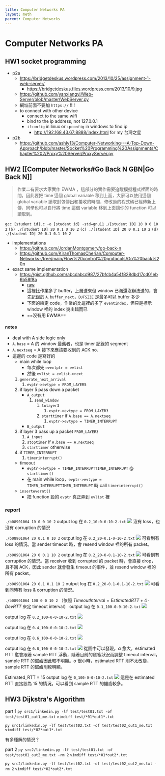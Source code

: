 ```yaml
---
title: Computer Networks PA
layout: meth
parent: Computer Networks
---
```

# Computer Networks PA

## HW1 socket programming
- p2a
	- https://bridgetdeskus.wordpress.com/2013/10/25/assignment-1-web-server/
		- https://bridgetdeskus.files.wordpress.com/2013/10/9.jpg
	- https://github.com/yanxiangyi/Web-Server/blob/master/WebServer.py
	- 網址前面不要加 `https://` !!!!
	- to connect with other device
		- connect to the same wifi
		- bind to the ip address, not 127.0.0.1
		- `ifconfig` in linux or `ipconfig` in windows to find ip
			- http://192.168.43.67:8888/index.html for my 台灣之星
- p2b
	- https://github.com/ashly13/Computer-Networking---A-Top-Down-Approach/blob/master/Socket%20Programming%20Assignments/Chapter%202/Proxy%20Server/ProxyServer.py

## HW2 [[Computer Networks#Go Back N GBN|Go Back N]]

> 作業二有要求大家實作 EWMA ，這部分的實作需要追蹤模擬程式裡面的時間，因此要把 time 這個 global variable 移到上面，大家可以使用這個 global variable 讀取封包傳出和接收的時間，修改過的程式碼已經傳新上傳，同學也可以自行將 time 這個 variable 移到上面讓你的 function 可以讀取到。

`gcc [student id].c -o [student id] -std=gnu11`
`./[student ID] 10 0 0 10 2`
`(b) ./[student ID] 20 0.1 0 10 2`
`(c) ./[student ID] 20 0 0.1 10 2`
`(d) ./[student ID] 20 0.1 0.1 10 2`

- implementations
	- https://github.com/JordanMontgomery/go-back-n
	- https://github.com/KiranThomasCherian/Computer-Networks-/tree/main/Flow%20control%20protocols/Go%20back%20n
- exact same implementation
	- https://gist.github.com/abcdabcd987/27bfcb4a54f828dbd17cd01eb6b58f8a
		- [raw](https://gist.githubusercontent.com/abcdabcd987/27bfcb4a54f828dbd17cd01eb6b58f8a/raw/f7b80c66cce08ed018276d6aee395f861ddc7293/prog2_gbn.c)
		- 這裡比作業多了 buffer，上層送來但 window 已滿還沒辦法送的，會先記錄於 `A.buffer_next`，`BUFSIZE` 是最多可以 buffer 多少
		- 下面的給定 code，作業的比這裡的多了 `eventindex`，但只是標示 window 裡的 index 幾出錯而已
		- ==沒有用 EWMA==

#### notes
- deal with A side logic only
- `A.base` = A 的 window 最舊者，也是 timer 記錄的 segment
- `A.nextseq` = A 接下來應該要收到的 ACK no.
- 這邊的 code 是寫好的
	- main while loop
		- 每次都先 `eventptr = evlist`
		- 然後 `evlist = evlist->next`
	1. `generate_next_arrival`
		1. `evptr->evtype = FROM_LAYER5`
	2. if layer 5 pass down a packet
		- `A_output`
			1. `send_window`
				1. `tolayer3`
					1. `evptr->evtype = FROM_LAYER3`
				2. `starttimer` if `A.base == A.nextseq`
					1. `evptr->evtype = TIMER_INTERRUPT`
		- `B_output`
	3. if layer 3 pass up a packet `FROM_LAYER3`
		1. `A_input`
		2. `stoptimer` if `A.base == A.nextseq`
		3. `starttimer` otherwise
	4. if `TIMER_INTERRUPT`
		1. `timerinterrupt()`
	- timeout
		- `evptr->evtype = TIMER_INTERRUPTTIMER_INTERRUPT` @ `starttimer()`
		- 在 main while loop，`evptr->evtype = TIMER_INTERRUPTTIMER_INTERRUPT` 時 call `timerinterrupt()`
	- `insertevernt()`
		- 把 function 設的 `evptr` 真正弄到 `evlist` 裡

### report
`./b08901064 10 0 0 10 2`
output log 在 `0.2_10-0-0-10-2.txt`
![](https://i.imgur.com/A5UF6Ea.png)
沒有 loss，也沒有 corruption 的情況

`./b08901064 20 0.1 0 10 2`
output log 在 `0.2_20-0.1-0-10-2.txt`
![](https://i.imgur.com/KRgnxSX.png)
可看到有 loss 的情況。當 sender timeout 時，會 resend window 裡的所有 packet。

`./b08901064 20 0 0.1 10 2`
output log 在 `0.2_20-0-0.1-10-2.txt`
![](https://i.imgur.com/7ROXvUy.png)
可看到有 corruption 的情況。當 receiver 收到 corrupted 的 packet 時，會直接 drop，且不回 ACK，因此 sender 就會發生 timeout 的事件，並 resend window 裡的所有 packet。

 `./b08901064 20 0.1 0.1 10 2`
output log 在 `0.2_20-0.1-0.1-10-2.txt`
![](https://i.imgur.com/RmBgtjj.png)
可看到同時有 loss & corruption 的情況。

`./b08901064 100 0 0 10 2`
（依照 $TimeoutInterval = EstimatedRTT+4\cdot DevRTT$ 來定 timeout interval）
output log 在 `0.1_100-0-0-10-2.txt`
![](https://i.imgur.com/WzMJDXF.png)

output log 在 `0.2_100-0-0-10-2.txt`
![](https://i.imgur.com/WW8lnFz.png)

output log 在 `0.4_100-0-0-10-2.txt`
![](https://i.imgur.com/ne8AyGx.png)

output log 在 `0.6_100-0-0-10-2.txt`
![](https://i.imgur.com/MffgilZ.png)

output log 在 `0.8_100-0-0-10-2.txt`
![](https://i.imgur.com/PjIVoyN.png)
從圖中可以發現，$\alpha$ 愈大，estimated RTT 愈會跟著 sample RTT 浮動，隨著目前的壅塞狀況而調整 timeout interval，sample RTT 的鋸齒因此較不明顯。$\alpha$ 很小時，estimated RTT 則不太改變，sample RTT 的鋸齒則較明顯。

Estimated_RTT = 15
output log 在 `0_100-0-0-10-2.txt`
![](https://i.imgur.com/ZbzgUaz.png)
這是在 estimated RTT 直接設為 15 的情況。可以看到 sample RTT 的鋸齒較多。

## HW3 Dijkstra's Algorithm
part 1
`py src1/linkedin.py -lf test/test01.txt -of test/test01_out1_me.txt`
`vimdiff test/*01*out1*.txt`

`py src1/linkedin.py -lf test/test02.txt -of test/test02_out1_me.txt`
`vimdiff test/*02*out1*.txt`

有多種解的情況？

part 2
`py src2/linkedin.py -lf test/test01.txt -of test/test01_out2_me.txt -rm 2`
`vimdiff test/*01*out2*.txt`

`py src2/linkedin.py -lf test/test02.txt -of test/test02_out2_me.txt -rm 2`
`vimdiff test/*02*out2*.txt`

